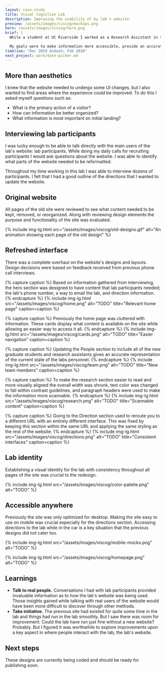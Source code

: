 ```yaml
---
layout: case-study
title: Visual Cognition Lab
description: Improving the usability of my lab's website.
preview: /assets/images/viscog/mockups.png
hero: /assets/images/viscog/hero.png
brief: |
  While a student at UC Riverside I worked as a Research Assistant in the Visual Cognition Lab. While working there I noticed that our website could use some updating to provide a better experience for the lab's participants.

  My goals were to make information more accessible, provide an accurate representation of the current state of the lab, and give the lab a new brand identity.
timeline: "Dec 2019 &ndash; Feb 2020"
next_project: work/date-picker.md
---
```


## More than aesthetics

I knew that the website needed to undergo some UI changes, but I also wanted to find areas where the experience could be improved. To do this I asked myself questions such as:

- What is the primary action of a visitor?
- How can information be better organized?
- What information is most important on initial landing?

## Interviewing lab participants

I was lucky enough to be able to talk directly with the main users of the lab's website: lab participants. While doing my daily calls for recruiting participants I would ask questions about the website. I was able to identify what parts of the website needed to be reformatted.

Throughout my time working in this lab I was able to interview dozens of participants. I felt that I had a good outline of the directions that I wanted to update the website.

## Original website

All pages of the old site were reviewed to see what content needed to be kept, removed, or reorganized. Along with reviewing design elements the purpose and functionality of the site was evaluated.

{%
  include
  img-lg.html
  src="/assets/images/viscog/old-designs.gif"
  alt="An animation showing each page of the old design"
%}

## Refreshed interface

There was a complete overhaul on the website's designs and layouts. Design decisions were based on feedback received from previous phone call interviews.

{% capture caption %}
Based on information gathered from interviewing, the hero section was designed to have content that lab participants needed; the lab's phone number, a way to email the lab, and direction information.
{% endcapture %}
{%
  include
  img-lg.html
  src="/assets/images/viscog/home.png"
  alt="TODO"
  title="Relevant home page"
  caption=caption
%}

{% capture caption %}
Previously the home page was cluttered with information. These cards display what content is available on the site while allowing an easier way to access it all.
{% endcapture %}
{%
  include
  img-lg.html
  src="/assets/images/viscog/cards.png"
  alt="TODO"
  title="Easier navigation"
  caption=caption
%}

{% capture caption %}
Updating the People section to include all of the new graduate students and research assistants gives an accurate representation of the current state of the labs personnel.
{% endcapture %}
{%
  include
  img-lg.html
  src="/assets/images/viscog/team.png"
  alt="TODO"
  title="New team members"
  caption=caption
%}

{% capture caption %}
To make the research section easier to read and more visually aligned the overall width was shrunk, text color was changed to fall within contrast guidelines, and paragraph headers were used to make the information more scannable.
{% endcapture %}
{%
  include
  img-lg.html
  src="/assets/images/viscog/research.png"
  alt="TODO"
  title="Scannable content"
  caption=caption
%}

{% capture caption %}
Going to the Direction section used to reroute you to a different URL with an entirely different interface. This was fixed by keeping this section within the same URL and applying the same styling as the rest of the website.
{% endcapture %}
{%
  include
  img-lg.html
  src="/assets/images/viscog/directions.png"
  alt="TODO"
  title="Consistent interfaces"
  caption=caption
%}

## Lab identity

Establishing a visual identity for the lab with consistency throughout all pages of the site was crucial to the redesign.

{%
  include
  img-lg.html
  src="/assets/images/viscog/color-palette.png"
  alt="TODO"
%}

## Accessible anywhere

Previously the site was only optimized for desktop. Making the site easy to use on mobile was crucial especially for the directions section. Accessing directions to the lab while in the car is a key situation that the previous designs did not cater too.

{%
  include
  img-lg.html
  src="/assets/images/viscog/mobile-mocks.png"
  alt="TODO"
%}

{%
  include
  img-lg.html
  src="/assets/images/viscog/homepage.png"
  alt="TODO"
%}

## Learnings

- <span class="text-white">**Talk to real people.**</span> Conversations I had with lab participants provided invaluable information as to how the lab's website was being used. Those insights gained while talking with real users of the website would have been more difficult to discover through other methods.
- <span class="text-white">**Take initiative.**</span> The previous site had existed for quite some time in the lab and things had run in the lab smoothly. But I saw there was room for improvement. Could the lab have run just fine without a new website? Probably. But I figured it was worthwhile to explore improvements upon a key aspect in where people interact with the lab; the lab's website.

## Next steps

These designs are currently being coded and should be ready for publishing soon.

